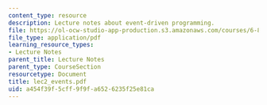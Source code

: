 ```yaml
---
content_type: resource
description: Lecture notes about event-driven programming.
file: https://ol-ocw-studio-app-production.s3.amazonaws.com/courses/6-824-distributed-computer-systems-engineering-spring-2006/a454f39f5cff9f9fa6526235f25e81ca_lec2_events.pdf
file_type: application/pdf
learning_resource_types:
- Lecture Notes
parent_title: Lecture Notes
parent_type: CourseSection
resourcetype: Document
title: lec2_events.pdf
uid: a454f39f-5cff-9f9f-a652-6235f25e81ca
---
```

